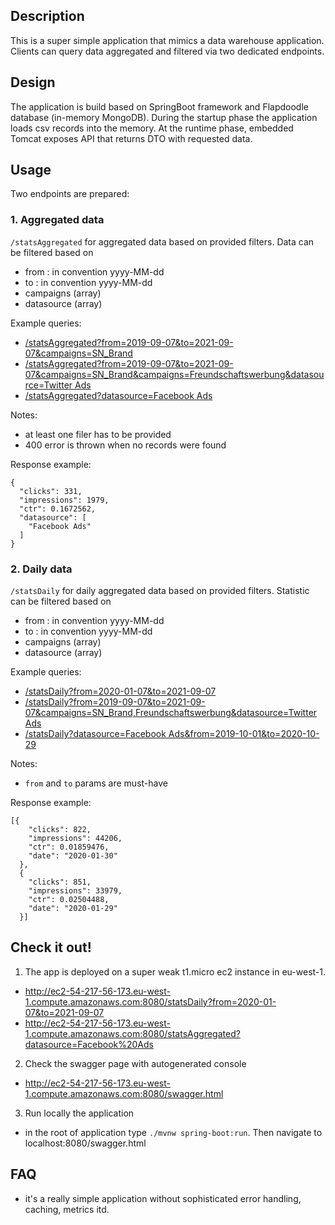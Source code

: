 ## Description
This is a super simple application that mimics a data warehouse application. Clients can query data aggregated 
and filtered via two dedicated endpoints.

## Design 
The application is build based on SpringBoot framework and Flapdoodle database (in-memory MongoDB). During the 
startup phase the application loads csv records into the memory. At the runtime phase, embedded Tomcat exposes API that 
returns DTO with requested data.

## Usage
Two endpoints are prepared:

### 1. Aggregated data
`/statsAggregated` for aggregated data based on provided filters. Data can be filtered based on
- from : in convention yyyy-MM-dd
- to : in convention yyyy-MM-dd
- campaigns (array)
- datasource (array)

Example queries:
- [/statsAggregated?from=2019-09-07&to=2021-09-07&campaigns=SN_Brand](http://ec2-54-217-56-173.eu-west-1.compute.amazonaws.com:8080/statsAggregated?from=2019-09-07&to=2021-09-07&campaigns=SN_Brand)
- [/statsAggregated?from=2019-09-07&to=2021-09-07&campaigns=SN_Brand&campaigns=Freundschaftswerbung&datasource=Twitter Ads](http://ec2-54-217-56-173.eu-west-1.compute.amazonaws.com:8080/statsAggregated?from=2019-09-07&to=2021-09-07&campaigns=SN_Brand&campaigns=Freundschaftswerbung&datasource=Twitter%20Ads)
- [/statsAggregated?datasource=Facebook Ads](http://ec2-54-217-56-173.eu-west-1.compute.amazonaws.com:8080/statsAggregated?datasource=Facebook%20Ads)

Notes:
- at least one filer has to be provided
- 400 error is thrown when no records were found

Response example:
```
{
  "clicks": 331,
  "impressions": 1979,
  "ctr": 0.1672562,
  "datasource": [
    "Facebook Ads"
  ]
}
```

### 2. Daily data
`/statsDaily` for daily aggregated data based on provided filters. Statistic can be filtered based on
- from : in convention yyyy-MM-dd
- to : in convention yyyy-MM-dd
- campaigns (array)
- datasource (array)

Example queries:
- [/statsDaily?from=2020-01-07&to=2021-09-07](http://ec2-54-217-56-173.eu-west-1.compute.amazonaws.com:8080/statsDaily?from=2020-01-07&to=2021-09-07)
- [/statsDaily?from=2019-09-07&to=2021-09-07&campaigns=SN_Brand,Freundschaftswerbung&datasource=Twitter Ads](http://ec2-54-217-56-173.eu-west-1.compute.amazonaws.com:8080/statsDaily?from=2019-09-07&to=2021-09-07&campaigns=SN_Brand,Freundschaftswerbung&datasource=Twitter%20Ads)
- [/statsDaily?datasource=Facebook Ads&from=2019-10-01&to=2020-10-29](http://ec2-54-217-56-173.eu-west-1.compute.amazonaws.com:8080/statsDaily?from=2020-01-07&to=2021-09-07&datasource=Facebook%20Ads)

Notes:
- `from` and `to` params are must-have

Response example:
```
[{
    "clicks": 822,
    "impressions": 44206,
    "ctr": 0.01859476,
    "date": "2020-01-30"
  },
  {
    "clicks": 851,
    "impressions": 33979,
    "ctr": 0.02504488,
    "date": "2020-01-29"
  }]
```
## Check it out!
1. The app is deployed on a super weak t1.micro ec2 instance in eu-west-1. 
- http://ec2-54-217-56-173.eu-west-1.compute.amazonaws.com:8080/statsDaily?from=2020-01-07&to=2021-09-07
- http://ec2-54-217-56-173.eu-west-1.compute.amazonaws.com:8080/statsAggregated?datasource=Facebook%20Ads
2. Check the swagger page with autogenerated console 
- http://ec2-54-217-56-173.eu-west-1.compute.amazonaws.com:8080/swagger.html
3. Run locally the application 
- in the root of application type `./mvnw spring-boot:run`. Then navigate to localhost:8080/swagger.html

## FAQ
- it's a really simple application without sophisticated error handling, caching, metrics itd.